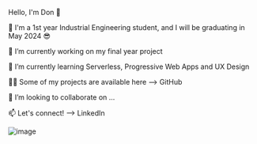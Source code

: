 Hello, I'm Don 👋

🏫 I'm a 1st year Industrial Engineering student, and I will be graduating in May 2024 😎

🔭 I’m currently working on my final year project

🌱 I’m currently learning Serverless, Progressive Web Apps and UX Design

👨‍💻 Some of my projects are available here --> GitHub

👯 I’m looking to collaborate on ...

📫 Let's connect! --> LinkedIn


![image](https://user-images.githubusercontent.com/72129905/94788960-63b2fa00-03e5-11eb-8a49-8e95f1c461cb.png)
